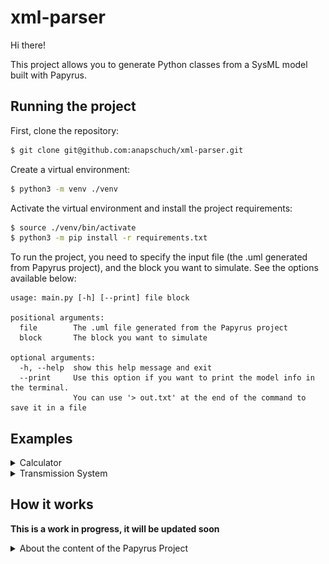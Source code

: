 # xml-parser

Hi there!

This project allows you to generate Python classes from a SysML model built with Papyrus. 

## Running the project

First, clone the repository:


```bash
$ git clone git@github.com:anapschuch/xml-parser.git
```

Create a virtual environment:

```bash
$ python3 -m venv ./venv
```

Activate the virtual environment and install the project requirements:
```bash
$ source ./venv/bin/activate
$ python3 -m pip install -r requirements.txt
```

To run the project, you need to specify the input file (the .uml generated from Papyrus project),
and the block you want to simulate. See the options available below:
```
usage: main.py [-h] [--print] file block

positional arguments:
  file        The .uml file generated from the Papyrus project
  block       The block you want to simulate

optional arguments:
  -h, --help  show this help message and exit
  --print     Use this option if you want to print the model info in the terminal.
              You can use '> out.txt' at the end of the command to save it in a file
```

## Examples

<details>
<summary> Calculator </summary>

Inside the examples' folder, you can find the *Math.uml* file, which represents the Papyrus output from a model that 
has the following block:

![](public/Math-ParametricDiagram.png)

Basically,at each iteration, the z parameter in incremented by 0.01, and there are two outputs: y (the cos of z), 
and x (the sin of z). 

If you want to print information about the model, type in the terminal:

```bash
$ main.py ./examples/Math.uml Calculator --print
```

To transform this model into Python classes, you can type:

```bash
$ main.py ./examples/Math.uml Calculator
```

Two files will be generated inside the output folder: the *calculator.py* contains the Calculator block seen in the image above, 
while the *main.py* has the logic to simulate it. 

It's important to note that main has two simulation parameters set, the `dT` and `n_iter`, 
which are the time between two interactions, and the number of interactions, respectively. 
You can change it accordingly to your needs.

Additionally, by default, the *main.py* generates graphs of all output ports as a function of time. 
You can also change it as you desire.

To run this example, you can type:

 ```bash
$ python ./output/main.py 
```

Two graphs will be generated, one for each output port:

x             |  y
:-------------------------:|:-------------------------:
![](public/Math-x%20output.png) | ![](public/Math-y%20output.png)

</details>

<details>
<summary> Transmission System </summary>

**More details coming shortly!**

There is also a more complete example available. 
This one is about an automatic transmission system of a car, in which the driver can choose between the four usual 
modes: Parking, Reverse, Neutral and Drive.

This model is based on the work done by Antony Stark in his personal blog. Please take a look [here](https://x-engineer.org/vehicle-acceleration-maximum-speed-modeling-simulation/) if you require additional information.


![](public/System-Parametric%20Diagram.PNG)

It receives the following inputs:

* `dT`: time between two iterations of the simulation
* `env_cr`: road load coefficient
* `env_slope`: slope angle of the road the car is in
* `env_ro`: air density
* `env_cd`: drag coefficient
* `fa`: frontal area of the car
* `pedal position`: the percentage of the pedal that is pressed (a number between 0 and 100)
* `current gear`: the gear (Parking, Reverse, Neutral and Drive) that the driver is in. 
  Note that there is an order that must be followed to change gears, e.g. the driver cannot go to Drive directly 
  from Parking, they must go to Reverse and Neutral first. This logic is inside a state machine in the model, so the mode will
  be changed only if your input is correct.
  
These inputs must be given to the simulation in the form of a file. 
You can check the *examples/inputs_transmission_system.csv* file that is available. Each line of represents an iteration, 
and an empty cell means that the input hasn't changed.

There are two outputs in this system, the vehicle speed, and the drive gear. In the drive gear, 
we can see how the automatic transmission is working. 

To generate the python files for this example, type:

```bash
$ main.py ./examples/TransmissionSystem.uml System
```

You must change the csv input in the *output/main.py* file. After that, move the terminal to the output folder and start the simulation:

 ```bash
$ cd output
$ main.py 
```

Below is the outputs generated from the inputs given:

vehicle speed (m/s)        |  drive gear
:-------------------------:|:-------------------------:
![](public/TransmissionSystem-vehicle%20speed.png) | ![](public/TransmissionSystem-drive%20gear.png)
</details>


## How it works 

**This is a work in progress, it will be updated soon**
<details>
<summary> About the content of the Papyrus Project </summary>

If we look at the *.uml* file generated from Papyrus, we will see that it looks like the snippet below.

```xml
<ownedAttribute xmi:type="uml:Port" xmi:id="_WKF1QOESEeyXPMXG3lFeMw" name="env_cr" aggregation="composite">
    <type xmi:type="uml:PrimitiveType" href="pathmap://UML_LIBRARIES/UMLPrimitiveTypes.library.uml#Real"/>
</ownedAttribute>
```

Basically, there are different tag types. Some examples are ownedAttribute, type, defaultValue and ownedRule. 
The current supported types can be seen [here](https://github.com/anapschuch/xml-parser/blob/main/source/xml_types/xml_tag.py#L4).

If we take a look at the .uml file, we will see that the project structure is built with UML types, while the SysML ones come at the end, and refer to some UML type. 
For example, for the port in the snippet above, we can see that it is the base port of a FlowPort:

```xml
<DeprecatedElements:FlowPort xmi:id="_WKHqcOESEeyXPMXG3lFeMw" base_Port="_WKF1QOESEeyXPMXG3lFeMw" direction="in"/>
```

This will be important when associating elements in the parser.

In addition to this, the tags also have different attributes, like xmi:type, xmi:id, name and base_Port. 
The current supported attributes can be seen [here](https://github.com/anapschuch/xml-parser/blob/main/source/xml_types/xml_tag_attribute.py#L4).
Furthermore, there are different *xmi_type* values, which the supported ones can be seen [here](https://github.com/anapschuch/xml-parser/blob/main/source/xml_types/xmi_type.py#L4).

In case you run the project and face an error about a not found type, you can add it in these files. 
Note that we chose to restrict the allowed types because they must be associated with some logic later. 
Having a type in these files doesn't mean the parser understands what it means and how it interacts with the other elements in the model. 
This will be covered in the next session.
</details>